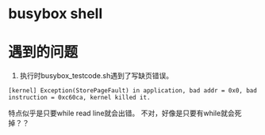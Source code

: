 # busybox shell

# 遇到的问题

1. 执行时busybox_testcode.sh遇到了写缺页错误。
```
[kernel] Exception(StorePageFault) in application, bad addr = 0x0, bad instruction = 0xc60ca, kernel killed it.
```

特点似乎是只要while read line就会出错。
不对，好像是只要有while就会死掉？？


